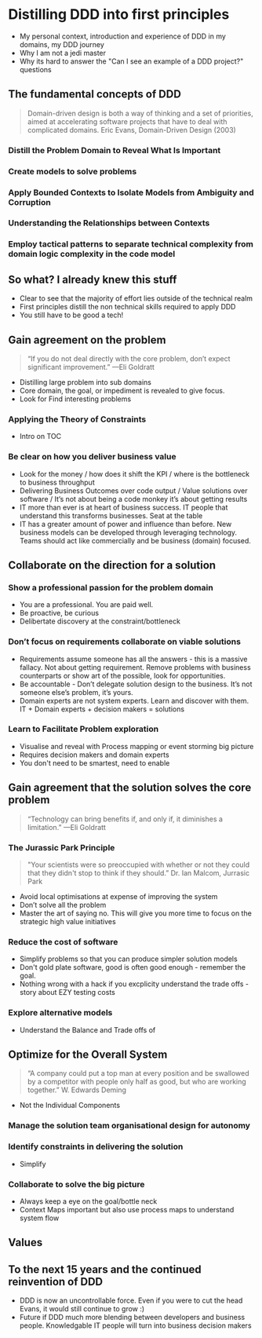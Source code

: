 # Distilling DDD into first principles

* My personal context, introduction and experience of DDD in my domains, my DDD journey
* Why I am not a jedi master
* Why its hard to answer the "Can I see an example of a DDD project?" questions 

## The fundamental concepts of DDD

> Domain-driven design is both a way of thinking and a set of priorities, aimed at accelerating software projects that have to deal with complicated domains. Eric Evans, Domain-Driven Design (2003)

### Distill the Problem Domain to Reveal What Is Important

### Create models to solve problems

### Apply Bounded Contexts to Isolate Models from Ambiguity and Corruption

### Understanding the Relationships between Contexts

### Employ tactical patterns to separate technical complexity from domain logic complexity in the code model

## So what? I already knew this stuff

 * Clear to see that the majority of effort lies outside of the technical realm
 * First principles distill the non technical skills required to apply DDD
 * You still have to be good a tech!

## Gain agreement on the problem

 > “If you do not deal directly with the core problem, don’t expect significant improvement.” —Eli Goldratt

 * Distilling large problem into sub domains 
 * Core domain, the goal, or impediment is revealed to give focus.    
 * Look for Find interesting problems 
 
 ### Applying the Theory of Constraints

 * Intro on TOC

### Be clear on how you deliver business value

 * Look for the money / how does it shift the KPI / where is the bottleneck to business throughput
 * Delivering Business Outcomes over code output / Value solutions over software /  It’s not about being a code monkey it’s about getting results
 * IT more than ever is at heart of business success. IT people that understand this transforms businesses. Seat at the table
 * IT has a greater amount of power and influence than before. New business models can be developed through leveraging technology. Teams should act like commercially and be business (domain) focused.


## Collaborate on the direction for a solution

### Show a professional passion for the problem domain

 * You are a professional. You are paid well.
 * Be proactive, be curious 
 * Delibertate discovery at the constraint/bottleneck

### Don’t focus on requirements collaborate on viable solutions

 * Requirements assume someone has all the answers - this is a massive fallacy. Not about getting requirement. Remove problems with business counterparts or show art of the possible, look for opportunities.
 * Be accountable - Don’t delegate solution design to the business. It’s not someone else’s problem, it’s yours.
 * Domain experts are not system experts. Learn and discover with them. IT + Domain experts + decision makers = solutions

### Learn to Facilitate Problem exploration

 * Visualise and reveal with Process mapping or event storming big picture
 * Requires decision makers and domain experts
 * You don't need to be smartest, need to enable

## Gain agreement that the solution solves the core problem

 > “Technology can bring benefits if, and only if, it diminishes a limitation.” —Eli Goldratt


### The Jurassic Park Principle

 > "Your scientists were so preoccupied with whether or not they could that they didn't stop to think if they should.” Dr. Ian Malcom, Jurrasic Park

 * Avoid local optimisations at expense of improving the system
 * Don’t solve all the problem
 * Master the art of saying no. This will give you more time to focus on the strategic high value initiatives 

### Reduce the cost of software 

* Simplify problems so that you can produce simpler solution models
* Don't gold plate software, good is often good enough - remember the goal.
* Nothing wrong with a hack if you excplicity understand the trade offs - story about EZY testing costs

### Explore alternative models

* Understand the Balance and Trade offs of 

## Optimize for the Overall System 

 > “A company could put a top man at every position and be swallowed by a competitor with people only half as good, but who are working together.” W. Edwards Deming

 * Not the Individual Components

### Manage the solution team organisational design for autonomy 

### Identify constraints in delivering the solution 

* Simplify

### Collaborate to solve the big picture

* Always keep a eye on the goal/bottle neck
* Context Maps important but also use process maps to understand system flow

## Values


## To the next 15 years and the continued reinvention of DDD

* DDD is now an uncontrollable force. Even if you were to cut the head Evans, it would still continue to grow :)
* Future if DDD much more blending between developers and business people. Knowledgable IT people will turn into business decision makers

